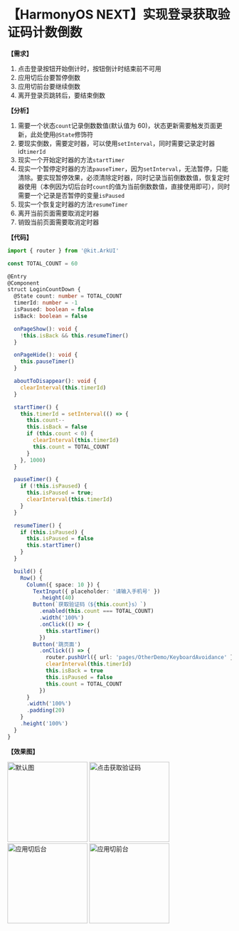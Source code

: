 # 【HarmonyOS NEXT】实现登录获取验证码计数倒数

**【需求】**

1.  点击登录按钮开始倒计时，按钮倒计时结束前不可用
2.  应用切后台要暂停倒数
3.  应用切前台要继续倒数
4.  离开登录页跳转后，要结束倒数

**【分析】**

1.  需要一个状态`count`记录倒数数值(默认值为 60)，状态更新需要触发页面更新，此处使用`@State`修饰符
2.  要现实倒数，需要定时器，可以使用`setInterval`，同时需要记录定时器 id`timerId`
3.  现实一个开始定时器的方法`startTimer`
4.  现实一个暂停定时器的方法`pauseTimer`，因为`setInterval`，无法暂停，只能清除。要实现暂停效果，必须清除定时器，同时记录当前倒数数值，恢复定时器使用（本例因为切后台时`count`的值为当前倒数数值，直接使用即可），同时需要一个记录是否暂停的变量`isPaused`
5.  现实一个恢复定时器的方法`resumeTimer`
6.  离开当前页面需要取消定时器
7.  销毁当前页面需要取消定时器

**【代码】**

```ts
import { router } from '@kit.ArkUI'

const TOTAL_COUNT = 60

@Entry
@Component
struct LoginCountDown {
  @State count: number = TOTAL_COUNT
  timerId: number = -1
  isPaused: boolean = false
  isBack: boolean = false

  onPageShow(): void {
    !this.isBack && this.resumeTimer()
  }

  onPageHide(): void {
    this.pauseTimer()
  }

  aboutToDisappear(): void {
    clearInterval(this.timerId)
  }

  startTimer() {
    this.timerId = setInterval(() => {
      this.count--
      this.isBack = false
      if (this.count < 0) {
        clearInterval(this.timerId)
        this.count = TOTAL_COUNT
      }
    }, 1000)
  }

  pauseTimer() {
    if (!this.isPaused) {
      this.isPaused = true;
      clearInterval(this.timerId)
    }
  }

  resumeTimer() {
    if (this.isPaused) {
      this.isPaused = false
      this.startTimer()
    }
  }

  build() {
    Row() {
      Column({ space: 10 }) {
        TextInput({ placeholder: '请输入手机号' })
          .height(40)
        Button(`获取验证码（${this.count}s）`)
          .enabled(this.count === TOTAL_COUNT)
          .width('100%')
          .onClick(() => {
            this.startTimer()
          })
        Button('跳页面')
          .onClick(() => {
            router.pushUrl({ url: 'pages/OtherDemo/KeyboardAvoidance' })
            clearInterval(this.timerId)
            this.isBack = true
            this.isPaused = false
            this.count = TOTAL_COUNT
          })
      }
      .width('100%')
      .padding(20)
    }
    .height('100%')
  }
}
```

**【效果图】**

<div style="float: left;">
<img src="https://i-blog.csdnimg.cn/direct/0a1bd7956e8f4b94be5f0c6eec0cd47c.png" width="180" alt="默认图" title="默认图">
<img src="https://i-blog.csdnimg.cn/direct/77ee003eaae84b298a57d1aafe0ff88b.png" width="180" alt="点击获取验证码" title="点击获取验证码">
<img src="https://i-blog.csdnimg.cn/direct/814039ff49ac4b758af81c4a1470aa4a.png" width="180" alt="应用切后台" title="应用切后台">
<img src="https://i-blog.csdnimg.cn/direct/3766fee6e481414d9c9b3f263f4054ef.png" width="180" alt="应用切前台" title="应用切前台">
</div>
